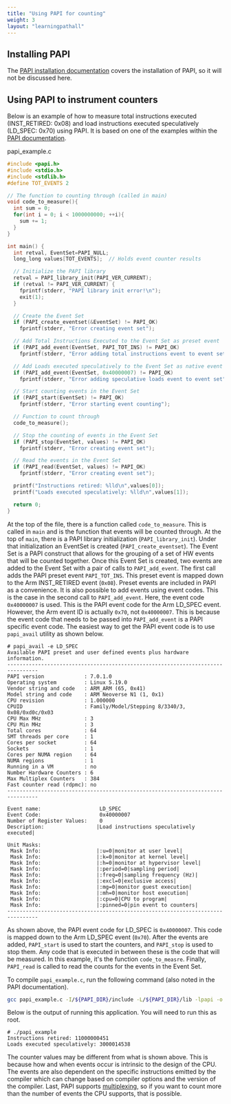 ```yaml
---
title: "Using PAPI for counting"
weight: 3
layout: "learningpathall"
---
```


## Installing PAPI

The [PAPI installation documentation](https://github.com/icl-utk-edu/papi/wiki/Downloading-and-Installing-PAPI) covers the installation of PAPI, so it will not be discussed here.

## Using PAPI to instrument counters

Below is an example of how to measure total instructions executed (INST_RETIRED: 0x08) and load instructions executed speculatively (LD_SPEC: 0x70) using PAPI. It is based on one of the examples within the [PAPI documentation]((https://github.com/icl-utk-edu/papi/wiki/)).

papi_example.c
``` c
#include <papi.h>
#include <stdio.h>
#include <stdlib.h>
#define TOT_EVENTS 2

// The function to counting through (called in main)
void code_to_measure(){
  int sum = 0;
  for(int i = 0; i < 1000000000; ++i){
    sum += 1;
  }
}

int main() {
  int retval, EventSet=PAPI_NULL;
  long_long values[TOT_EVENTS];  // Holds event counter results

  // Initialize the PAPI library 
  retval = PAPI_library_init(PAPI_VER_CURRENT);
  if (retval != PAPI_VER_CURRENT) {
    fprintf(stderr, "PAPI library init error!\n");
    exit(1);
  }

  // Create the Event Set
  if (PAPI_create_eventset(&EventSet) != PAPI_OK)
    fprintf(stderr, "Error creating event set");

  // Add Total Instructions Executed to the Event Set as preset event
  if (PAPI_add_event(EventSet, PAPI_TOT_INS) != PAPI_OK)
    fprintf(stderr, "Error adding total instructions event to event set");

  // Add Loads executed speculatively to the Event Set as native event
  if (PAPI_add_event(EventSet, 0x40000007) != PAPI_OK)
    fprintf(stderr, "Error adding speculative loads event to event set");

  // Start counting events in the Event Set
  if (PAPI_start(EventSet) != PAPI_OK)
    fprintf(stderr, "Error starting event counting");

  // Function to count through
  code_to_measure();

  // Stop the counting of events in the Event Set
  if (PAPI_stop(EventSet, values) != PAPI_OK)
    fprintf(stderr, "Error creating event set");

  // Read the events in the Event Set 
  if (PAPI_read(EventSet, values) != PAPI_OK)
    fprintf(stderr, "Error creating event set");

  printf("Instructions retired: %lld\n",values[0]);
  printf("Loads executed speculatively: %lld\n",values[1]);

  return 0;
}
```

At the top of the file, there is a function called `code_to_measure`. This is called in `main` and is the function that events will be counted through. At the top of `main`, there is a PAPI library initialization (`PAPI_library_init`). Under that initialization an EventSet is created (`PAPI_create_eventset`). The Event Set is a PAPI construct that allows for the grouping of a set of HW events that will be counted together. Once this Event Set is created, two events are added to the Event Set with a pair of calls to `PAPI_add_event`. The first call adds the PAPI preset event `PAPI_TOT_INS`. This preset event is mapped down to the Arm INST_RETIRED event (`0x08`). Preset events are included in PAPI as a convenience. It is also possible to add events using event codes. This is the case in the second call to `PAPI_add_event`. Here, the event code `0x40000007` is used. This is the PAPI event code for the Arm LD_SPEC event. However, the Arm event ID is actually `0x70`, not `0x40000007`. This is because the event code that needs to be passed into `PAPI_add_event` is a PAPI specific event code. The easiest way to get the PAPI event code is to use `papi_avail` utility as shown below.


``` console
# papi_avail -e LD_SPEC
Available PAPI preset and user defined events plus hardware information.
--------------------------------------------------------------------------------
PAPI version             : 7.0.1.0
Operating system         : Linux 5.19.0
Vendor string and code   : ARM_ARM (65, 0x41)
Model string and code    : ARM Neoverse N1 (1, 0x1)
CPU revision             : 1.000000
CPUID                    : Family/Model/Stepping 8/3340/3, 0x08/0xd0c/0x03
CPU Max MHz              : 3
CPU Min MHz              : 3
Total cores              : 64
SMT threads per core     : 1
Cores per socket         : 64
Sockets                  : 1
Cores per NUMA region    : 64
NUMA regions             : 1
Running in a VM          : no
Number Hardware Counters : 6
Max Multiplex Counters   : 384
Fast counter read (rdpmc): no
--------------------------------------------------------------------------------

Event name:                   LD_SPEC
Event Code:                   0x40000007
Number of Register Values:    0
Description:                 |Load instructions speculatively executed|

Unit Masks:
 Mask Info:                  |:u=0|monitor at user level|
 Mask Info:                  |:k=0|monitor at kernel level|
 Mask Info:                  |:h=0|monitor at hypervisor level|
 Mask Info:                  |:period=0|sampling period|
 Mask Info:                  |:freq=0|sampling frequency (Hz)|
 Mask Info:                  |:excl=0|exclusive access|
 Mask Info:                  |:mg=0|monitor guest execution|
 Mask Info:                  |:mh=0|monitor host execution|
 Mask Info:                  |:cpu=0|CPU to program|
 Mask Info:                  |:pinned=0|pin event to counters|
--------------------------------------------------------------------------------
```

As shown above, the PAPI event code for LD_SPEC is `0x40000007`. This code is mapped down to the Arm LD_SPEC event (`0x70`). After the events are added, `PAPI_start` is used to start the counters, and `PAPI_stop` is used to stop them. Any code that is executed in between these is the code that will be measured. In this example, it's the function `code_to_measre`. Finally, `PAPI_read` is called to read the counts for the events in the Event Set.

To compile `papi_example.c`, run the following command (also noted in the PAPI documentation).

``` bash
gcc papi_example.c -I/${PAPI_DIR}/include -L/${PAPI_DIR}/lib -lpapi -o papi_example
```

Below is the output of running this application. You will need to run this as root.

``` console
# ./papi_example
Instructions retired: 11000000451
Loads executed speculatively: 3000014538
```

The counter values may be different from what is shown above. This is because how and when events occur is intrinsic to the design of the CPU. The events are also dependent on the specific instructions emitted by the compiler which can change based on compiler options and the version of the compiler. Last, PAPI supports [multiplexing](https://github.com/icl-utk-edu/papi/wiki/PAPI-Multiplexing), so if you want to count more than the number of events the CPU supports, that is possible.